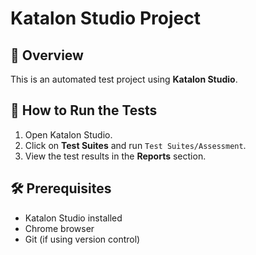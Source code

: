 # Katalon Studio Project

## 📌 Overview
This is an automated test project using **Katalon Studio**.

## 🚀 How to Run the Tests
1. Open Katalon Studio.
2. Click on **Test Suites** and run `Test Suites/Assessment`.
3. View the test results in the **Reports** section.

## 🛠 Prerequisites
- Katalon Studio installed
- Chrome browser
- Git (if using version control)
